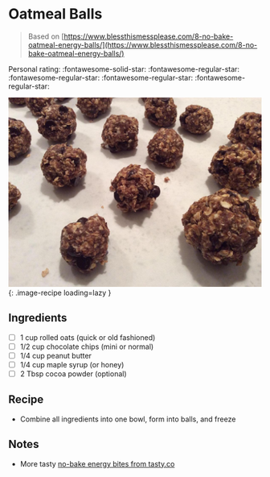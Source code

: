 # Oatmeal Balls

> Based on [https://www.blessthismessplease.com/8-no-bake-oatmeal-energy-balls/](https://www.blessthismessplease.com/8-no-bake-oatmeal-energy-balls/)

<!-- {cts} rating=1; (User can specify rating on scale of 1-5) -->

Personal rating: :fontawesome-solid-star: :fontawesome-regular-star: :fontawesome-regular-star: :fontawesome-regular-star: :fontawesome-regular-star:

<!-- {cte} -->

<!-- {cts} name_image=oatmeal_balls.jpg; (User can specify image name) -->

![oatmeal_balls.jpg](./oatmeal_balls.jpg){: .image-recipe loading=lazy }

<!-- {cte} -->

## Ingredients

- [ ] 1 cup rolled oats (quick or old fashioned)
- [ ] 1/2 cup chocolate chips (mini or normal)
- [ ] 1/4 cup peanut butter
- [ ] 1/4 cup maple syrup (or honey)
- [ ] 2 Tbsp cocoa powder (optional)

## Recipe

- Combine all ingredients into one bowl, form into balls, and freeze

## Notes

- More tasty [no-bake energy bites from tasty.co](https://tasty.co/compilation/no-bake-energy-bites)
